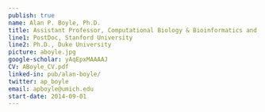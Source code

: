 ```yaml
---
publish: true
name: Alan P. Boyle, Ph.D.
title: Assistant Professor, Computational Biology & Bioinformatics and Human Genetics
line1: PostDoc, Stanford University
line2: Ph.D., Duke University
picture: aboyle.jpg
google-scholar: yAqEpxMAAAAJ
CV: ABoyle_CV.pdf
linked-in: pub/alan-boyle/
twitter: ap_boyle
email: apboyle@umich.edu
start-date: 2014-09-01
---
```

